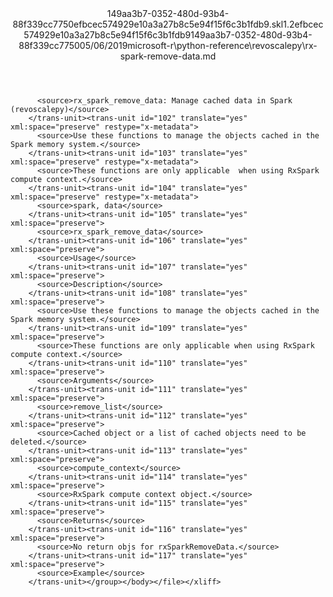 <?xml version="1.0"?><xliff version="1.2" xmlns="urn:oasis:names:tc:xliff:document:1.2" xmlns:xsi="http://www.w3.org/2001/XMLSchema-instance" xsi:schemaLocation="urn:oasis:names:tc:xliff:document:1.2 xliff-core-1.2-transitional.xsd"><file datatype="xml" original="rx-spark-remove-data.md" source-language="en-US" target-language="en-US"><header><tool tool-id="mdxliff" tool-name="mdxliff" tool-version="1.0-1931010" tool-company="Microsoft" /><xliffext:skl_file_name xmlns:xliffext="urn:microsoft:content:schema:xliffextensions">149aa3b7-0352-480d-93b4-88f339cc7750efbcec574929e10a3a27b8c5e94f15f6c3b1fdb9.skl</xliffext:skl_file_name><xliffext:version xmlns:xliffext="urn:microsoft:content:schema:xliffextensions">1.2</xliffext:version><xliffext:ms.openlocfilehash xmlns:xliffext="urn:microsoft:content:schema:xliffextensions">efbcec574929e10a3a27b8c5e94f15f6c3b1fdb9</xliffext:ms.openlocfilehash><xliffext:ms.sourcegitcommit xmlns:xliffext="urn:microsoft:content:schema:xliffextensions">149aa3b7-0352-480d-93b4-88f339cc7750</xliffext:ms.sourcegitcommit><xliffext:ms.lasthandoff xmlns:xliffext="urn:microsoft:content:schema:xliffextensions">05/06/2019</xliffext:ms.lasthandoff><xliffext:ms.openlocfilepath xmlns:xliffext="urn:microsoft:content:schema:xliffextensions">microsoft-r\python-reference\revoscalepy\rx-spark-remove-data.md</xliffext:ms.openlocfilepath></header><body><group id="content" extype="content"><trans-unit id="101" translate="yes" xml:space="preserve" restype="x-metadata">
          <source>rx_spark_remove_data: Manage cached data in Spark (revoscalepy)</source>
        </trans-unit><trans-unit id="102" translate="yes" xml:space="preserve" restype="x-metadata">
          <source>Use these functions to manage the objects cached in the Spark memory system.</source>
        </trans-unit><trans-unit id="103" translate="yes" xml:space="preserve" restype="x-metadata">
          <source>These functions are only applicable  when using RxSpark compute context.</source>
        </trans-unit><trans-unit id="104" translate="yes" xml:space="preserve" restype="x-metadata">
          <source>spark, data</source>
        </trans-unit><trans-unit id="105" translate="yes" xml:space="preserve">
          <source>rx_spark_remove_data</source>
        </trans-unit><trans-unit id="106" translate="yes" xml:space="preserve">
          <source>Usage</source>
        </trans-unit><trans-unit id="107" translate="yes" xml:space="preserve">
          <source>Description</source>
        </trans-unit><trans-unit id="108" translate="yes" xml:space="preserve">
          <source>Use these functions to manage the objects cached in the Spark memory system.</source>
        </trans-unit><trans-unit id="109" translate="yes" xml:space="preserve">
          <source>These functions are only applicable when using RxSpark compute context.</source>
        </trans-unit><trans-unit id="110" translate="yes" xml:space="preserve">
          <source>Arguments</source>
        </trans-unit><trans-unit id="111" translate="yes" xml:space="preserve">
          <source>remove_list</source>
        </trans-unit><trans-unit id="112" translate="yes" xml:space="preserve">
          <source>Cached object or a list of cached objects need to be deleted.</source>
        </trans-unit><trans-unit id="113" translate="yes" xml:space="preserve">
          <source>compute_context</source>
        </trans-unit><trans-unit id="114" translate="yes" xml:space="preserve">
          <source>RxSpark compute context object.</source>
        </trans-unit><trans-unit id="115" translate="yes" xml:space="preserve">
          <source>Returns</source>
        </trans-unit><trans-unit id="116" translate="yes" xml:space="preserve">
          <source>No return objs for rxSparkRemoveData.</source>
        </trans-unit><trans-unit id="117" translate="yes" xml:space="preserve">
          <source>Example</source>
        </trans-unit></group></body></file></xliff>